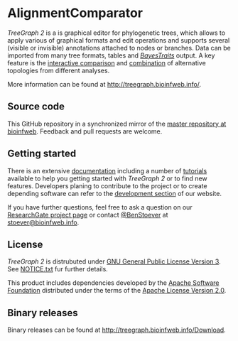 # AlignmentComparator

*TreeGraph 2* is a is graphical editor for phylogenetic trees, which allows to apply various of graphical formats and edit operations and supports several (visible or invisible) annotations attached to nodes or branches. Data can be imported from many tree formats, tables and [*BayesTraits*](http://www.evolution.rdg.ac.uk/BayesTraitsV3/BayesTraitsV3.html) output. A key feature is the [interactive comparison](http://treegraph.bioinfweb.info/Help/wiki/Synchronizing_tree_selections) and [combination](http://treegraph.bioinfweb.info/Help/wiki/Adding_support_values) of alternative topologies from different analyses.

More information can be found at http://treegraph.bioinfweb.info/.

## Source code

This GitHub repository in a synchronized mirror of the [master repository at bioinfweb](http://bioinfweb.info/Code/sventon/repos/TreeGraph2/list/). Feedback and pull requests are welcome.

## Getting started

There is an extensive [documentation](http://treegraph.bioinfweb.info/Help) including a number of [tutorials](http://treegraph.bioinfweb.info/Help/wiki/Tutorial:Main_page) available to help you getting started with *TreeGraph 2* or to find new features. Developers planing to contribute to the project or to create depending software can refer to the [development section](http://treegraph.bioinfweb.info/Development) of our website.

If you have further questions, feel free to ask a question on our [ResearchGate project page](http://r.bioinfweb.info/RGTreeGraph2) or contact [@BenStoever](https://github.com/BenStoever) at stoever@bioinfweb.info.

## License

*TreeGraph 2* is distrubuted under [GNU General Public License Version 3](http://treegraph.bioinfweb.info/License). See [NOTICE.txt](https://github.com/bioinfweb/TreeGraph2/blob/master/main/src/NOTICE.txt) fur further details.

This product includes dependencies developed by the [Apache Software Foundation](http://www.apache.org/) distributed under the terms of the [Apache License Version 2.0](https://github.com/bioinfweb/TreeGraph2/blob/master/main/src/APACHE-LICENSE.txt).

## Binary releases

Binary releases can be found at http://treegraph.bioinfweb.info/Download.
